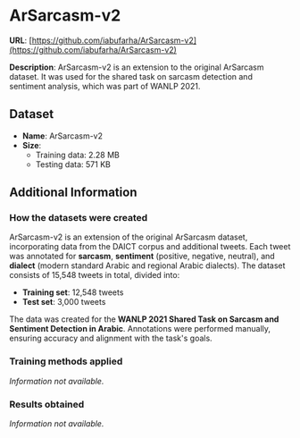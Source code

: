# ArSarcasm-v2
**URL**: [https://github.com/iabufarha/ArSarcasm-v2](https://github.com/iabufarha/ArSarcasm-v2)

**Description**: ArSarcasm-v2 is an extension to the original ArSarcasm dataset. It was used for the shared task on sarcasm detection and sentiment analysis, which was part of WANLP 2021.

## Dataset
- **Name**: ArSarcasm-v2
- **Size**: 
  - Training data: 2.28 MB
  - Testing data: 571 KB

## Additional Information

### How the datasets were created
ArSarcasm-v2 is an extension of the original ArSarcasm dataset, incorporating data from the DAICT corpus and additional tweets. Each tweet was annotated for **sarcasm**, **sentiment** (positive, negative, neutral), and **dialect** (modern standard Arabic and regional Arabic dialects). The dataset consists of 15,548 tweets in total, divided into:
- **Training set**: 12,548 tweets
- **Test set**: 3,000 tweets  

The data was created for the **WANLP 2021 Shared Task on Sarcasm and Sentiment Detection in Arabic**. Annotations were performed manually, ensuring accuracy and alignment with the task's goals.

### Training methods applied
_Information not available._

### Results obtained
_Information not available._